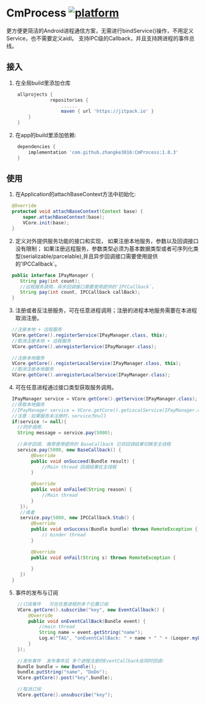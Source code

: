 # CmProcess [![platform](https://img.shields.io/badge/platform-android-brightgreen.svg)](https://developer.android.com/index.html)

更方便更简洁的Android进程通信方案，无需进行bindService()操作，不用定义Service，也不需要定义aidl。
支持IPC级的Callback，并且支持跨进程的事件总线。

## 接入
1. 在全局build里添加仓库
```groovy
    allprojects {
                repositories {
                    ......
                    maven { url 'https://jitpack.io' }
        }
    }
```
2. 在app的build里添加依赖:
```groovy
    dependencies {
        implementation 'com.github.zhangke3016:CmProcess:1.0.3'
    }
```

## 使用

1. 在Application的attachBaseContext方法中初始化:
```java
  @Override
  protected void attachBaseContext(Context base) {
      super.attachBaseContext(base);
      VCore.init(base);
  }
```
2. 定义对外提供服务功能的接口和实现，
   如果注册本地服务，参数以及回调接口没有限制；
   如果注册远程服务，参数类型必须为基本数据类型或者可序列化类型(serializable/parcelable),并且异步回调接口需要使用提供的'IPCCallback`。
```java
  public interface IPayManager {
     String pay(int count);
     //远程服务调用，异步回调接口需要使用提供的'IPCCallback`。
     String pay(int count, IPCCallback callBack);
  }
```
3. 注册或者反注册服务，可在任意进程调用；注册的进程本地服务需要在本进程取消注册。
```java
  //注册本地 + 远程服务
  VCore.getCore().registerService(IPayManager.class, this);
  //取消注册本地 + 远程服务
  VCore.getCore().unregisterService(IPayManager.class);
  
  //注册本地服务
  VCore.getCore().registerLocalService(IPayManager.class, this);
  //取消注册本地服务
  VCore.getCore().unregisterLocalService(IPayManager.class);
```
4. 可在任意进程通过接口类型获取服务调用。
```java
  IPayManager service = VCore.getCore().getService(IPayManager.class);
  //获取本地服务
  //IPayManager service = VCore.getCore().getLocalService(IPayManager.class);
  //注意：如果服务未注册时，service为null
  if(service != null){
    //同步调用.
    String message = service.pay(5000);
    
    //异步回调. 推荐使用提供的 BaseCallback 已将回调结果切换至主线程
    service.pay(5000, new BaseCallback() {
         @Override
         public void onSucceed(Bundle result) {
             //Main thread 回调结果在主线程
         }
    
         @Override
         public void onFailed(String reason) {
             //Main thread
         }
     });
     //或者
     service.pay(5000, new IPCCallback.Stub() {
         @Override
         public void onSuccess(Bundle bundle) throws RemoteException {
             // binder thread
         }
         
         @Override
         public void onFail(String s) throws RemoteException {
         
         }
     })
  }
```
5. 事件的发布与订阅
```java
    //订阅事件   可在任意进程的多个位置订阅
    VCore.getCore().subscribe("key", new EventCallback() {
        @Override
        public void onEventCallBack(Bundle event) {
            //main thread
            String name = event.getString("name");
            Log.e("TAG", "onEventCallBack: " + name + " " + (Looper.myLooper() == Looper.getMainLooper()));
        }
    });
    
    //发布事件  发布事件后 多个进程注册的EventCallback会同时回调:
    Bundle bundle = new Bundle();
    bundle.putString("name", "DoDo");
    VCore.getCore().post("key",bundle);
    
    //取消订阅 
    VCore.getCore().unsubscribe("key");
```

